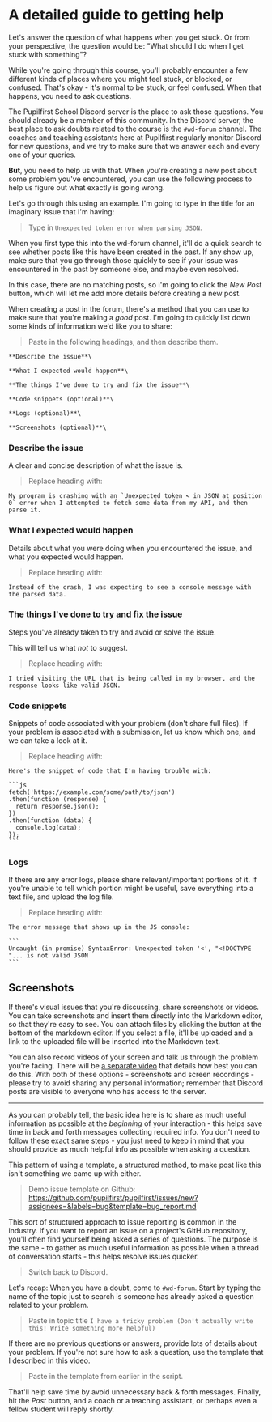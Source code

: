 # A detailed guide to getting help

Let's answer the question of what happens when you get stuck. Or from your perspective, the question would be: "What should I do when I get stuck with something"?

While you're going through this course, you'll probably encounter a few different kinds of places where you might feel stuck, or blocked, or confused. That's okay - it's normal to be stuck, or feel confused. When that happens, you need to ask questions.

The Pupilfirst School Discord server is the place to ask those questions. You should already be a member of this community. In the Discord server, the best place to ask doubts related to the course is the `#wd-forum` channel. The coaches and teaching assistants here at Pupilfirst regularly monitor Discord for new questions, and we try to make sure that we answer each and every one of your queries.

**But**, you need to help us with that. When you're creating a new post about some problem you've encountered, you can use the following process to help us figure out what exactly is going wrong.

Let's go through this using an example. I'm going to type in the title for an imaginary issue that I'm having:

> Type in `Unexpected token error when parsing JSON`.

When you first type this into the wd-forum channel, it'll do a quick search to see whether posts like this have been created in the past. If any show up, make sure that you go through those quickly to see if your issue was encountered in the past by someone else, and maybe even resolved.

In this case, there are no matching posts, so I'm going to click the _New Post_ button, which will let me add more details before creating a new post.

When creating a post in the forum, there's a method that you can use to make sure that you're making a _good_ post. I'm going to quickly list down some kinds of information we'd like you to share:

> Paste in the following headings, and then describe them.

```
**Describe the issue**\

**What I expected would happen**\

**The things I've done to try and fix the issue**\

**Code snippets (optional)**\

**Logs (optional)**\

**Screenshots (optional)**\
```

### Describe the issue

A clear and concise description of what the issue is.

> Replace heading with:

```
My program is crashing with an `Unexpected token < in JSON at position 0` error when I attempted to fetch some data from my API, and then parse it.
```

### What I expected would happen

Details about what you were doing when you encountered the issue, and what you expected would happen.

> Replace heading with:

```
Instead of the crash, I was expecting to see a console message with the parsed data.
```

### The things I've done to try and fix the issue

Steps you've already taken to try and avoid or solve the issue.

This will tell us what _not_ to suggest.

> Replace heading with:

```
I tried visiting the URL that is being called in my browser, and the response looks like valid JSON.
```

### Code snippets

Snippets of code associated with your problem (don't share full files). If your problem is associated with a submission, let us know which one, and we can take a look at it.

> Replace heading with:

````
Here's the snippet of code that I'm having trouble with:

```js
fetch('https://example.com/some/path/to/json')
.then(function (response) {
  return response.json();
})
.then(function (data) {
  console.log(data);
});
```
````

### Logs

If there are any error logs, please share relevant/important portions of it. If you're unable to tell which portion might be useful, save everything into a text file, and upload the log file.

> Replace heading with:

````
The error message that shows up in the JS console:

```
Uncaught (in promise) SyntaxError: Unexpected token '<', "<!DOCTYPE "... is not valid JSON
```
````

## Screenshots

If there's visual issues that you're discussing, share screenshots or videos. You can take screenshots and insert them directly into the Markdown editor, so that they're easy to see. You can attach files by clicking the button at the bottom of the markdown editor. If you select a file, it'll be uploaded and a link to the uploaded file will be inserted into the Markdown text.

You can also record videos of your screen and talk us through the problem you're facing. There will be [a separate video](./video_recording.md) that details how best you can do this. With both of these options - screenshots and screen recordings - please try to avoid sharing any personal information; remember that Discord posts are visible to everyone who has access to the server.

---

As you can probably tell, the basic idea here is to share as much useful information as possible at the _beginning_ of your interaction - this helps save time in back and forth messages collecting required info. You don't need to follow these exact same steps - you just need to keep in mind that you should provide as much helpful info as possible when asking a question.

This pattern of using a template, a structured method, to make post like this isn't something we came up with either.

> Demo issue template on Github: https://github.com/pupilfirst/pupilfirst/issues/new?assignees=&labels=bug&template=bug_report.md

This sort of structured approach to issue reporting is common in the industry. If you want to report an issue on a project's GitHub repository, you'll often find yourself being asked a series of questions. The purpose is the same - to gather as much useful information as possible when a thread of conversation starts - this helps resolve issues quicker.

> Switch back to Discord.

Let's recap: When you have a doubt, come to `#wd-forum`. Start by typing the name of the topic just to search is someone has already asked a question related to your problem.

> Paste in topic title `I have a tricky problem (Don't actually write this! Write something more helpful)`

If there are no previous questions or answers, provide lots of details about your problem. If you're not sure how to ask a question, use the template that I described in this video.

> Paste in the template from earlier in the script.

That'll help save time by avoid unnecessary back & forth messages. Finally, hit the _Post_ button, and a coach or a teaching assistant, or perhaps even a fellow student will reply shortly.
